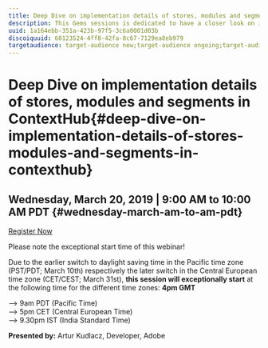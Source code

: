 ```yaml
---
title: Deep Dive on implementation details of stores, modules and segments in ContextHub
description: This Gems sessions is dedicated to have a closer look on implementation details of ContextHub stores of different types, using different persistence layers. Custom modules implementation (both via code and configuration using base module renderer), as well as how to organize modules in separate ContextHub modes. Lastly, we will see how ContextHub segment traits are working, how to implement custom comparator and how to instantiate segments programatically.
uuid: 1a164ebb-351a-423b-97f5-3c6a0001d03b
discoiquuid: 60123524-4ff8-42fa-8c67-7129ea8eb979
targetaudience: target-audience new;target-audience ongoing;target-audience upgrader
---
```


# Deep Dive on implementation details of stores, modules and segments in ContextHub{#deep-dive-on-implementation-details-of-stores-modules-and-segments-in-contexthub}

## Wednesday, March 20, 2019 | 9:00 AM to 10:00 AM PDT {#wednesday-march-am-to-am-pdt}

[Register Now](https://www.meetup.com/AEM-Technologist-Group/)

Please note the exceptional start time of this webinar!

Due to the earlier switch to daylight saving time in the Pacific time zone (PST/PDT; March 10th) respectively the later switch in the Central European time zone (CET/CEST; March 31st), **this session will exceptionally start** at the following time for the different time zones: **4pm GMT** 
  
--&gt; 9am PDT (Pacific Time)  
--&gt; 5pm CET (Central European Time)  
--&gt; 9.30pm IST (India Standard Time)

**Presented by:** Artur Kudlacz, Developer, Adobe

